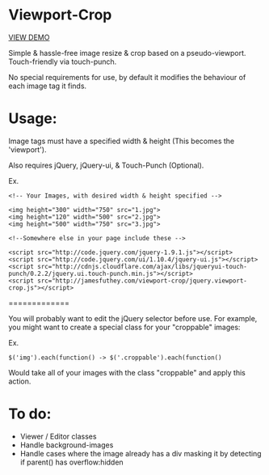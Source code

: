 Viewport-Crop
=============

<a href="http://jamesfuthey.com/viewport-crop">VIEW DEMO</a>

Simple &amp; hassle-free image resize &amp; crop based on a pseudo-viewport. Touch-friendly via touch-punch.

No special requirements for use, by default it modifies the behaviour of each image tag it finds.

Usage:
=============

Image tags must have a specified width & height (This becomes the 'viewport').

Also requires jQuery, jQuery-ui, & Touch-Punch (Optional).

Ex.

	<!-- Your Images, with desired width & height specified -->
	
	<img height="300" width="750" src="1.jpg">
	<img height="120" width="500" src="2.jpg">
	<img height="500" width="750" src="3.jpg">
	
	<!--Somewhere else in your page include these -->
	
	<script src="http://code.jquery.com/jquery-1.9.1.js"></script>
	<script src="http://code.jquery.com/ui/1.10.4/jquery-ui.js"></script>
	<script src="http://cdnjs.cloudflare.com/ajax/libs/jqueryui-touch-punch/0.2.2/jquery.ui.touch-punch.min.js"></script>
	<script src="http://jamesfuthey.com/viewport-crop/jquery.viewport-crop.js"></script>


=============

You will probably want to edit the jQuery selector before use. For example, you might want to create a special class for your "croppable" images:

Ex.

	$('img').each(function() -> $('.croppable').each(function()
  
Would take all of your images with the class "croppable" and apply this action.

To do:
=============

- Viewer / Editor classes
- Handle background-images
- Handle cases where the image already has a div masking it by detecting if parent() has overflow:hidden
